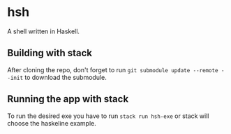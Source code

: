 # hsh
A shell written in Haskell.

## Building with stack
After cloning the repo, don't forget to run `git submodule update --remote --init` 
to download the submodule.

## Running the app with stack
To run the desired exe you have to run `stack run hsh-exe` or stack will choose the haskeline example.
